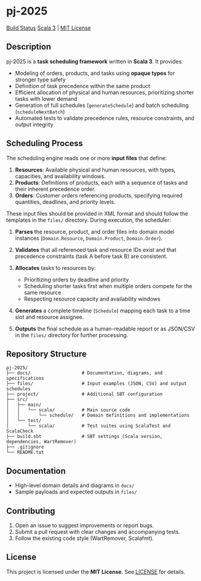 # pj-2025

[Build Status](https://github.com/GuilhermeCunha79/pj-2025/actions/workflows/ci.yml/badge.svg)
[Scala 3](https://www.scala-lang.org/) | [MIT License](LICENSE)

## Description

pj-2025 is a **task scheduling framework** written in **Scala 3**. It provides:

* Modeling of orders, products, and tasks using **opaque types** for stronger type safety
* Definition of task precedence within the same product
* Efficient allocation of physical and human resources, prioritizing shorter tasks with lower demand
* Generation of full schedules (`generateSchedule`) and batch scheduling (`scheduleNextBatch`)
* Automated tests to validate precedence rules, resource constraints, and output integrity

## Scheduling Process

The scheduling engine reads one or more **input files** that define:

1. **Resources**: Available physical and human resources, with types, capacities, and availability windows.
2. **Products**: Definitions of products, each with a sequence of tasks and their inherent precedence order.
3. **Orders**: Customer orders referencing products, specifying required quantities, deadlines, and priority levels.

These input files should be provided in XML format and should follow the templates in the `files/` directory. During execution, the scheduler:

1. **Parses** the resource, product, and order files into domain model instances (`Domain.Resource`, `Domain.Product`, `Domain.Order`).
2. **Validates** that all referenced task and resource IDs exist and that precedence constraints (task A before task B) are consistent.
3. **Allocates** tasks to resources by:

   * Prioritizing orders by deadline and priority
   * Scheduling shorter tasks first when multiple orders compete for the same resource
   * Respecting resource capacity and availability windows
4. **Generates** a complete timeline (`Schedule`) mapping each task to a time slot and resource assignee.
5. **Outputs** the final schedule as a human-readable report or as JSON/CSV in the `files/` directory for further processing.

## Repository Structure

```
pj-2025/
├── docs/                   # Documentation, diagrams, and specifications
├── files/                  # Input examples (JSON, CSV) and output schedules
├── project/                # Additional SBT configuration
├── src/
│   ├── main/
│   │   └── scala/          # Main source code
│   │       └── schedule/   # Domain definitions and implementations
│   └── test/
│       └── scala/          # Test suites using ScalaTest and ScalaCheck
├── build.sbt               # SBT settings (Scala version, dependencies, WartRemover)
├── .gitignore
└── README.txt
```

## Documentation

* High-level domain details and diagrams in `docs/`
* Sample payloads and expected outputs in `files/`

## Contributing

1. Open an issue to suggest improvements or report bugs.
2. Submit a pull request with clear changes and accompanying tests.
3. Follow the existing code style (WartRemover, Scalafmt).

## License

This project is licensed under the **MIT License**. See [LICENSE](LICENSE) for details.
